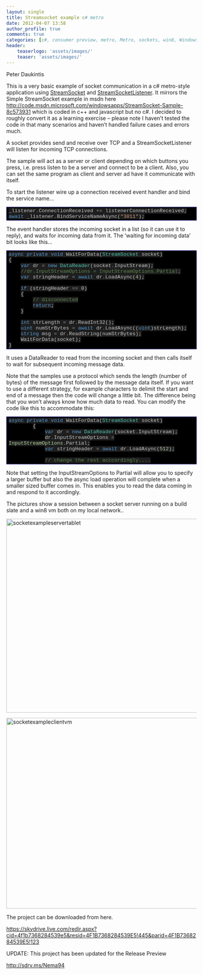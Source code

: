 ```yaml
---
layout: single
title: Streamsocket example c# metro
date: 2012-04-07 13:58
author_profile: true
comments: true
categories: [c#, consumer preview, metro, Metro, sockets, win8, Windows 8, WinRT, winrt]
header:
    teaserlogo: 'assets/images/'
    teaser: 'assets/images/'
---
```

<p>Peter Daukintis</p>  <p>This is a very basic example of socket communication in a c# metro-style application using <a href="http://msdn.microsoft.com/en-us/library/windows/apps/windows.networking.sockets.streamsocket.aspx" target="_blank">StreamSocket</a> and <a href="http://msdn.microsoft.com/en-us/library/windows/apps/windows.networking.sockets.streamsocketlistener.aspx" target="_blank">StreamSocketListener</a>. It mirrors the Simple StreamSocket example in msdn here <a title="http://code.msdn.microsoft.com/windowsapps/StreamSocket-Sample-8c573931" href="http://code.msdn.microsoft.com/windowsapps/StreamSocket-Sample-8c573931">http://code.msdn.microsoft.com/windowsapps/StreamSocket-Sample-8c573931</a> which is coded in c++ and javascript but no c#. I decided to roughly convert it as a learning exercise – please note I haven’t tested the code in that many scenarios and haven’t handled failure cases and errors much. </p>  <p>A socket provides send and receive over TCP and a StreamSocketListener will listen for incoming TCP connections.</p>  <p>The sample will act as a server or client depending on which buttons you press, i.e. press listen to be a server and connect to be a client. Also, you can set the same program as client and server ad have it communicate with itself.</p>  <p>To start the listener wire up a connection received event handler and bind the service name…</p>    <div style="margin:0;display:inline;float:none;padding:0;" id="scid:9ce6104f-a9aa-4a17-a79f-3a39532ebf7c:89d531e7-e509-4ddf-9ff6-b302a25f71b6" class="wlWriterEditableSmartContent"> <div style="border:#000080 1px solid;color:#000;font-family:'Courier New', Courier, Monospace;font-size:10pt;"> <div style="background-color:#000000;overflow:auto;padding:2px 5px;"><span style="background:#1e1e1e;color:#c8c8c8;">_listener</span><span style="background:#1e1e1e;color:#9b9b9b;">.</span><span style="background:#1e1e1e;color:#c8c8c8;">ConnectionReceived </span><span style="background:#1e1e1e;color:#9b9b9b;">+=</span><span style="background:#1e1e1e;color:#c8c8c8;"> listenerConnectionReceived;</span><br> <span style="background:#1e1e1e;color:#c8c8c8;"></span><span style="background:#1e1e1e;color:#569cd6;">await</span><span style="background:#1e1e1e;color:#c8c8c8;"> _listener</span><span style="background:#1e1e1e;color:#9b9b9b;">.</span><span style="background:#1e1e1e;color:#c8c8c8;">BindServiceNameAsync(</span><span style="background:#1e1e1e;color:#d69d85;">&quot;3011&quot;</span><span style="background:#1e1e1e;color:#c8c8c8;">);</span></div> </div> </div>    <p>The event handler stores the incoming socket in a list (so it can use it to reply), and waits for incoming data from it. The ‘waiting for incoming data’ bit looks like this…</p>  <div style="margin:0;display:inline;float:none;padding:0;" id="scid:9ce6104f-a9aa-4a17-a79f-3a39532ebf7c:081a12f3-a67f-41bd-bd22-e9841702efdd" class="wlWriterEditableSmartContent"> <div style="border:#000080 1px solid;color:#000;font-family:'Courier New', Courier, Monospace;font-size:10pt;"> <div style="background-color:#000000;overflow:auto;padding:2px 5px;"><span style="background:#1e1e1e;color:#c8c8c8;"></span><span style="background:#1e1e1e;color:#569cd6;">async</span><span style="background:#1e1e1e;color:#c8c8c8;"> </span><span style="background:#1e1e1e;color:#569cd6;">private</span><span style="background:#1e1e1e;color:#c8c8c8;"> </span><span style="background:#1e1e1e;color:#569cd6;">void</span><span style="background:#1e1e1e;color:#c8c8c8;"> WaitForData(</span><span style="background:#1e1e1e;color:#4ec9b0;">StreamSocket</span><span style="background:#1e1e1e;color:#c8c8c8;"> socket)</span><br> <span style="background:#1e1e1e;color:#c8c8c8;">{</span><br>     <span style="background:#1e1e1e;color:#c8c8c8;"></span><span style="background:#1e1e1e;color:#569cd6;">var</span><span style="background:#1e1e1e;color:#c8c8c8;"> dr </span><span style="background:#1e1e1e;color:#9b9b9b;">=</span><span style="background:#1e1e1e;color:#c8c8c8;"> </span><span style="background:#1e1e1e;color:#569cd6;">new</span><span style="background:#1e1e1e;color:#c8c8c8;"> </span><span style="background:#1e1e1e;color:#4ec9b0;">DataReader</span><span style="background:#1e1e1e;color:#c8c8c8;">(socket</span><span style="background:#1e1e1e;color:#9b9b9b;">.</span><span style="background:#1e1e1e;color:#c8c8c8;">InputStream);</span><br>     <span style="background:#1e1e1e;color:#c8c8c8;"></span><span style="background:#1e1e1e;color:#608b4e;">//dr.InputStreamOptions = InputStreamOptions.Partial;</span><br>     <span style="background:#1e1e1e;color:#c8c8c8;"></span><span style="background:#1e1e1e;color:#569cd6;">var</span><span style="background:#1e1e1e;color:#c8c8c8;"> stringHeader </span><span style="background:#1e1e1e;color:#9b9b9b;">=</span><span style="background:#1e1e1e;color:#c8c8c8;"> </span><span style="background:#1e1e1e;color:#569cd6;">await</span><span style="background:#1e1e1e;color:#c8c8c8;"> dr</span><span style="background:#1e1e1e;color:#9b9b9b;">.</span><span style="background:#1e1e1e;color:#c8c8c8;">LoadAsync(</span><span style="background:#1e1e1e;color:#b5cea8;">4</span><span style="background:#1e1e1e;color:#c8c8c8;">);</span><br> <br>     <span style="background:#1e1e1e;color:#c8c8c8;"></span><span style="background:#1e1e1e;color:#569cd6;">if</span><span style="background:#1e1e1e;color:#c8c8c8;"> (stringHeader </span><span style="background:#1e1e1e;color:#9b9b9b;">==</span><span style="background:#1e1e1e;color:#c8c8c8;"> </span><span style="background:#1e1e1e;color:#b5cea8;">0</span><span style="background:#1e1e1e;color:#c8c8c8;">)</span><br>     <span style="background:#1e1e1e;color:#c8c8c8;">{</span><br>         <span style="background:#1e1e1e;color:#c8c8c8;"></span><span style="background:#1e1e1e;color:#608b4e;">// disconnected</span><br>         <span style="background:#1e1e1e;color:#c8c8c8;"></span><span style="background:#1e1e1e;color:#569cd6;">return</span><span style="background:#1e1e1e;color:#c8c8c8;">;</span><br>     <span style="background:#1e1e1e;color:#c8c8c8;">}</span><br> <br>     <span style="background:#1e1e1e;color:#c8c8c8;"></span><span style="background:#1e1e1e;color:#569cd6;">int</span><span style="background:#1e1e1e;color:#c8c8c8;"> strLength </span><span style="background:#1e1e1e;color:#9b9b9b;">=</span><span style="background:#1e1e1e;color:#c8c8c8;"> dr</span><span style="background:#1e1e1e;color:#9b9b9b;">.</span><span style="background:#1e1e1e;color:#c8c8c8;">ReadInt32();</span><br>     <span style="background:#1e1e1e;color:#c8c8c8;"></span><span style="background:#1e1e1e;color:#569cd6;">uint</span><span style="background:#1e1e1e;color:#c8c8c8;"> numStrBytes </span><span style="background:#1e1e1e;color:#9b9b9b;">=</span><span style="background:#1e1e1e;color:#c8c8c8;"> </span><span style="background:#1e1e1e;color:#569cd6;">await</span><span style="background:#1e1e1e;color:#c8c8c8;"> dr</span><span style="background:#1e1e1e;color:#9b9b9b;">.</span><span style="background:#1e1e1e;color:#c8c8c8;">LoadAsync((</span><span style="background:#1e1e1e;color:#569cd6;">uint</span><span style="background:#1e1e1e;color:#c8c8c8;">)strLength);</span><br>     <span style="background:#1e1e1e;color:#c8c8c8;"></span><span style="background:#1e1e1e;color:#569cd6;">string</span><span style="background:#1e1e1e;color:#c8c8c8;"> msg </span><span style="background:#1e1e1e;color:#9b9b9b;">=</span><span style="background:#1e1e1e;color:#c8c8c8;"> dr</span><span style="background:#1e1e1e;color:#9b9b9b;">.</span><span style="background:#1e1e1e;color:#c8c8c8;">ReadString(numStrBytes);</span><br>     <span style="background:#1e1e1e;color:#c8c8c8;">WaitForData(socket);</span><br> <span style="background:#1e1e1e;color:#c8c8c8;">}</span></div> </div> </div>  <p>It uses a DataReader to read from the incoming socket and then calls itself to wait for subsequent incoming message data.</p>  <p>Note that the samples use a protocol which sends the length (number of bytes) of the message first followed by the message data itself. If you want to use a different strategy, for example characters to delimit the start and end of a message then the code will change a little bit. The difference being that you won’t always know how much data to read. You can modify the code like this to accommodate this:</p>  <div style="margin:0;display:inline;float:none;padding:0;" id="scid:9ce6104f-a9aa-4a17-a79f-3a39532ebf7c:9d320c57-51dd-4510-a7af-299a1902fef6" class="wlWriterEditableSmartContent"> <div style="border:#000080 1px solid;color:#000;font-family:'Courier New', Courier, Monospace;font-size:10pt;"> <div style="background-color:#000000;overflow:auto;padding:2px 5px;"><span style="background:#1e1e1e;color:#569cd6;">async</span><span style="background:#1e1e1e;color:#c8c8c8;"> </span><span style="background:#1e1e1e;color:#569cd6;">private</span><span style="background:#1e1e1e;color:#c8c8c8;"> </span><span style="background:#1e1e1e;color:#569cd6;">void</span><span style="background:#1e1e1e;color:#c8c8c8;"> WaitForData(</span><span style="background:#1e1e1e;color:#4ec9b0;">StreamSocket</span><span style="background:#1e1e1e;color:#c8c8c8;"> socket)</span><br>         <span style="background:#1e1e1e;color:#c8c8c8;">{</span><br>             <span style="background:#1e1e1e;color:#c8c8c8;"></span><span style="background:#1e1e1e;color:#569cd6;">var</span><span style="background:#1e1e1e;color:#c8c8c8;"> dr </span><span style="background:#1e1e1e;color:#9b9b9b;">=</span><span style="background:#1e1e1e;color:#c8c8c8;"> </span><span style="background:#1e1e1e;color:#569cd6;">new</span><span style="background:#1e1e1e;color:#c8c8c8;"> </span><span style="background:#1e1e1e;color:#4ec9b0;">DataReader</span><span style="background:#1e1e1e;color:#c8c8c8;">(socket</span><span style="background:#1e1e1e;color:#9b9b9b;">.</span><span style="background:#1e1e1e;color:#c8c8c8;">InputStream);</span><br>             <span style="background:#1e1e1e;color:#c8c8c8;">dr</span><span style="background:#1e1e1e;color:#9b9b9b;">.</span><span style="background:#1e1e1e;color:#c8c8c8;">InputStreamOptions </span><span style="background:#1e1e1e;color:#9b9b9b;">=</span><span style="background:#1e1e1e;color:#c8c8c8;"> </span><span style="background:#1e1e1e;color:#b8d7a3;">InputStreamOptions</span><span style="background:#1e1e1e;color:#9b9b9b;">.</span><span style="background:#1e1e1e;color:#c8c8c8;">Partial;</span><br>             <span style="background:#1e1e1e;color:#c8c8c8;"></span><span style="background:#1e1e1e;color:#569cd6;">var</span><span style="background:#1e1e1e;color:#c8c8c8;"> stringHeader </span><span style="background:#1e1e1e;color:#9b9b9b;">=</span><span style="background:#1e1e1e;color:#c8c8c8;"> </span><span style="background:#1e1e1e;color:#569cd6;">await</span><span style="background:#1e1e1e;color:#c8c8c8;"> dr</span><span style="background:#1e1e1e;color:#9b9b9b;">.</span><span style="background:#1e1e1e;color:#c8c8c8;">LoadAsync(</span><span style="background:#1e1e1e;color:#b5cea8;">512</span><span style="background:#1e1e1e;color:#c8c8c8;">);</span><br> <br>             <span style="background:#1e1e1e;color:#c8c8c8;"></span><span style="background:#1e1e1e;color:#608b4e;">// change the rest acccordingly....</span></div> </div> </div>  <p>Note that setting the InputStreamOptions to Partial will allow you to specify a larger buffer but also the async load operation will complete when a smaller sized buffer comes in. This enables you to read the data coming in and respond to it accordingly.</p>  <p>The pictures show a session between a socket server running on a build slate and a win8 vm both on my local network..</p>  <p><a href="{{ site.baseurl }}/assets/images/2012/04/socketexampleservertablet.jpg"><img style="background-image:none;padding-left:0;padding-right:0;display:block;float:none;margin-left:auto;margin-right:auto;padding-top:0;border-width:0;" title="socketexampleservertablet" border="0" alt="socketexampleservertablet" src="{{ site.baseurl }}/assets/images/2012/04/socketexampleservertablet_thumb.jpg" width="645" height="512" /></a></p>  <p><a href="{{ site.baseurl }}/assets/images/2012/04/socketexampleclientvm.jpg"><img style="background-image:none;padding-left:0;padding-right:0;display:block;float:none;margin-left:auto;margin-right:auto;padding-top:0;border-width:0;" title="socketexampleclientvm" border="0" alt="socketexampleclientvm" src="{{ site.baseurl }}/assets/images/2012/04/socketexampleclientvm_thumb.jpg" width="645" height="504" /></a></p>  <p>The project can be downloaded from here.</p>  <p><a title="https://skydrive.live.com/redir.aspx?cid=4f1b7368284539e5&amp;resid=4F1B7368284539E5!445&amp;parid=4F1B7368284539E5!123" href="https://skydrive.live.com/redir.aspx?cid=4f1b7368284539e5&amp;resid=4F1B7368284539E5!445&amp;parid=4F1B7368284539E5!123">https://skydrive.live.com/redir.aspx?cid=4f1b7368284539e5&amp;resid=4F1B7368284539E5!445&amp;parid=4F1B7368284539E5!123</a></p>  <p>UPDATE: This project has been updated for the Release Preview</p>  <p><a title="http://sdrv.ms/Nema94" href="http://sdrv.ms/Nema94">http://sdrv.ms/Nema94</a></p>
